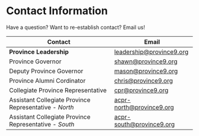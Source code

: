 # Contact Information

Have a question? Want to re-establish contact? Email us!

| Contact | Email |
| ------- | ----- |
| **Province Leadership** | [leadership@province9.org](mailto:leadership@province9.org)
| Province Governor | [shawn@province9.org](mailto:shawn@province9.org)
| Deputy Province Governor | [mason@province9.org](mailto:mason@province9.org)
| Province Alumni Cordinator | [chris@province9.org](mailto:chris@province9.org)
| Collegiate Province Representative | [cpr@province9.org](mailto:crp@province9.org)
| Assistant Collegiate Province Representative - *North* | [acpr-north@province9.org](mailto:acpr-north@province9.org)
| Assistant Collegiate Province Representative - *South* | [acpr-south@province9.org](mailto:acpr-south@province9.org)
